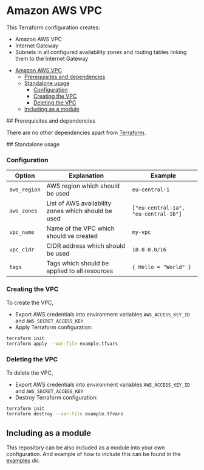 # Amazon AWS VPC

This Terraform configuration creates:
* Amazon AWS VPC
* Internet Gateway
* Subnets in all configured availability zones and routing tables linking them to the Internet Gateway

<!-- TOC -->

- [Amazon AWS VPC](#amazon-aws-vpc)
    - [Prerequisites and dependencies](#prerequisites-and-dependencies)
    - [Standalone usage](#standalone-usage)
        - [Configuration](#configuration)
        - [Creating the VPC](#creating-the-vpc)
        - [Deleting the VPC](#deleting-the-vpc)
    - [Including as a module](#including-as-a-module)

<!-- /TOC -->

## Prerequisites and dependencies

There are no other dependencies apart from [Terraform](https://www.terraform.io).

## Standalone usage
### Configuration

| Option | Explanation | Example |
|--------|-------------|---------|
| `aws_region` | AWS region which should be used | `eu-central-1` |
| `aws_zones` | List of AWS availability zones which should be used | `["eu-central-1a", "eu-central-1b"]` |
| `vpc_name` | Name of the VPC which should ve created | `my-vpc` |
| `vpc_cidr` | CIDR address which should be used | `10.0.0.0/16` |
| `tags` | Tags which should be applied to all resources | `{ Hello = "World" }` |

### Creating the VPC

To create the VPC, 
* Export AWS credentials into environment variables `AWS_ACCESS_KEY_ID` and `AWS_SECRET_ACCESS_KEY`
* Apply Terraform configuration:
```bash
terraform init
terraform apply --var-file example.tfvars
```

### Deleting the VPC

To delete the VPC, 
* Export AWS credentials into environment variables `AWS_ACCESS_KEY_ID` and `AWS_SECRET_ACCESS_KEY`
* Destroy Terraform configuration:
```bash
terraform init
terraform destroy --var-file example.tfvars
```

## Including as a module

This repository can be also included as a module into your own configuration. And example of how to include this can be found in the [examples](examples/) dir.